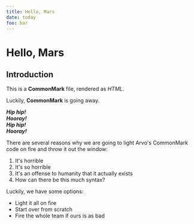 ```yaml
---
title: Hello, Mars
date: today
foo: bar
---
```


Hello, Mars
============

Introduction
------------

This is a **CommonMark** file, rendered as *HTML*.

Luckily, __CommonMark__ is going away.

_**Hip hip!**_\
*__Hooray!__*\
__*Hip hip!*__\
**_Hooray!_**

There are several reasons why we are going to light Arvo's CommonMark code on fire and throw it out the window:

1. It's horrible
2.  It's so horrible
3.   It's an offense to humanity that it actually exists
4.    How can there be this much syntax?

Luckily, we have some options:

* Light it all on fire
*  Start over from scratch
*   Fire the whole team if ours is as bad


